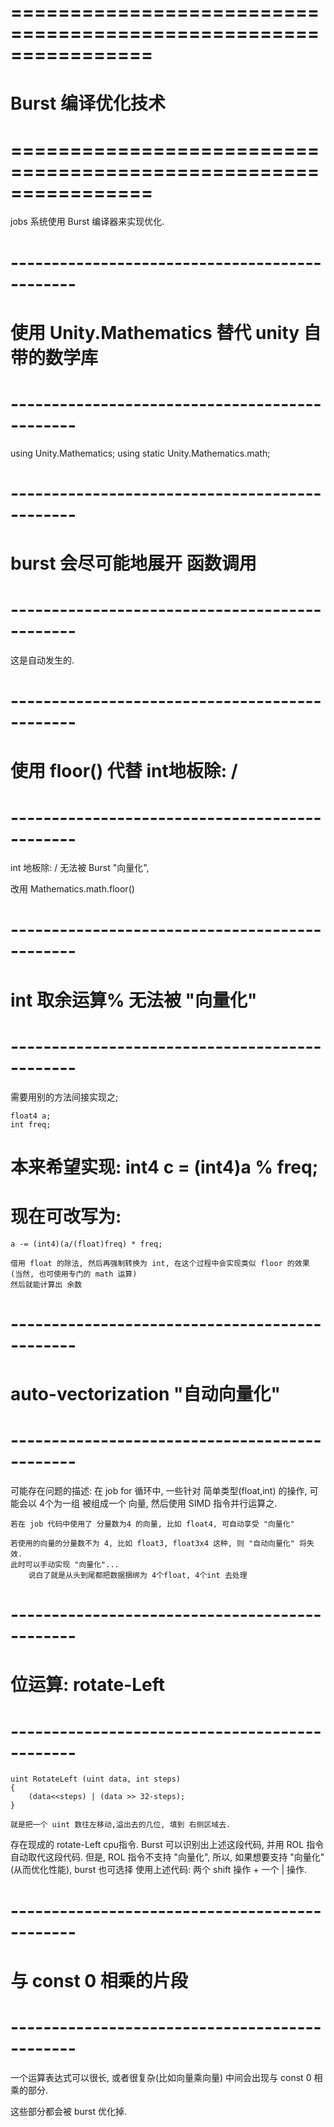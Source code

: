 # ================================================================ #
#            Burst 编译优化技术
# ================================================================ #
jobs 系统使用 Burst 编译器来实现优化. 


# ---------------------------------------------- #
#     使用 Unity.Mathematics 替代 unity 自带的数学库
# ---------------------------------------------- #

using Unity.Mathematics;
using static Unity.Mathematics.math;



# ---------------------------------------------- #
#     burst 会尽可能地展开 函数调用
# ---------------------------------------------- #
这是自动发生的. 



# ---------------------------------------------- #
#     使用 floor() 代替 int地板除: /
# ---------------------------------------------- #
int 地板除: / 无法被 Burst "向量化", 

改用 Mathematics.math.floor() 


# ---------------------------------------------- #
#     int 取余运算%  无法被 "向量化"
# ---------------------------------------------- #
需要用别的方法间接实现之;

    float4 a;
    int freq;

# 本来希望实现: int4 c = (int4)a % freq;
# 现在可改写为:

    a -= (int4)(a/(float)freq) * freq;

    借用 float 的除法, 然后再强制转换为 int, 在这个过程中会实现类似 floor 的效果
    (当然, 也可使用专门的 math 运算)
    然后就能计算出 余数


# ---------------------------------------------- #
#    auto-vectorization "自动向量化"
# ---------------------------------------------- #
可能存在问题的描述:
    在 job for 循环中, 一些针对 简单类型(float,int) 的操作,
    可能会以 4个为一组 被组成一个 向量, 然后使用 SIMD 指令并行运算之.

    若在 job 代码中使用了 分量数为4 的向量, 比如 float4, 可自动享受 "向量化"

    若使用的向量的分量数不为 4, 比如 float3, float3x4 这种, 则 "自动向量化" 将失效.
    此时可以手动实现 "向量化"... 
        说白了就是从头到尾都把数据捆绑为 4个float, 4个int 去处理





# ---------------------------------------------- #
#    位运算: rotate-Left
# ---------------------------------------------- #

    uint RotateLeft (uint data, int steps)
    {
        (data<<steps) | (data >> 32-steps);
    }

    就是把一个 uint 数往左移动,溢出去的几位, 填到 右侧区域去.

存在现成的 rotate-Left cpu指令. Burst 可以识别出上述这段代码, 并用 ROL 指令自动取代这段代码.
但是, ROL 指令不支持 "向量化", 所以, 如果想要支持 "向量化" (从而优化性能), burst 也可选择
使用上述代码: 两个 shift 操作 + 一个 | 操作. 



# ---------------------------------------------- #
#    与 const 0 相乘的片段
# ---------------------------------------------- #
一个运算表达式可以很长, 或者很复杂(比如向量乘向量)
中间会出现与 const 0 相乘的部分.

这些部分都会被 burst 优化掉. 






